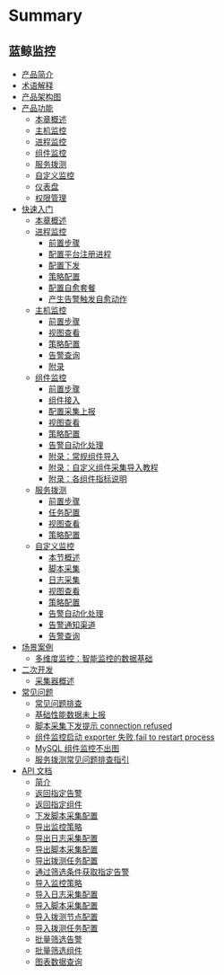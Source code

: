 # Summary

## 蓝鲸监控
* [产品简介](产品简介/README.md)
* [术语解释](术语解释/Concepts_Terminology.md)
* [产品架构图](产品结构图/Product_Architecture.md)
* [产品功能]()
    * [本章概述](产品功能/Function_Introduction.md)
    * [主机监控](产品功能/Host_monitor_desc.md)
    * [进程监控](产品功能/Process_monitor_desc.md)
    * [组件监控](产品功能/Component_Monitor_desc.md)
    * [服务拨测](产品功能/Uptime_Check_desc.md)
    * [自定义监控](产品功能/Custom_monitor_desc.md)
    * [仪表盘](产品功能/Visualization_desc.md)
    * [权限管理](产品功能/Authority_management_desc.md)
* [快速入门]()
    * [本章概述](快速入门/Getting_Started.md)
    * [进程监控]()
        * [前置步骤](快速入门/进程监控/process_monitor_front.md)
        * [配置平台注册进程](快速入门/进程监控/process_monitor_cmdb_config.md)
        * [配置下发](快速入门/进程监控/process_monitor_distribution_config.md)
        * [策略配置](快速入门/进程监控/process_monitor_alarm_config.md)
        * [配置自愈套餐](快速入门/进程监控/process_monitor_fta_config.md)
        * [产生告警触发自愈动作](快速入门/进程监控/process_monitor_fta_result.md)
    * [主机监控]()
        * [前置步骤](快速入门/主机监控/host_monitor_front.md)
        * [视图查看](快速入门/主机监控/host_monitor_view.md)
        * [策略配置](快速入门/主机监控/host_monitor_config.md)
        * [告警查询](快速入门/主机监控/host_monitor_check_alarm.md)
        * [附录](快速入门/主机监控/host_monitor_end.md)
    * [组件监控]()
        * [前置步骤](快速入门/组件监控/component_monitor_front.md)
        * [组件接入](快速入门/组件监控/component_acsess.md)
        * [配置采集上报](快速入门/组件监控/component_collect.md)
        * [视图查看](快速入门/组件监控/component_monitor_view.md)
        * [策略配置](快速入门/组件监控/component_monitor_config.md)
        * [告警自动化处理](快速入门/组件监控/Component_Monitor_Fault_Auto-recovery.md)
        * [附录：常规组件导入](快速入门/组件监控/Import_Component.md)
        * [附录：自定义组件采集导入教程](快速入门/组件监控/Write_Component.md)
        * [附录：各组件指标说明](快速入门/组件监控/Component_monitor_index.md)
    * [服务拨测]()
        * [前置步骤](快速入门/服务拨测/uptime_front.md)
        * [任务配置](快速入门/服务拨测/uptime_collect.md)
        * [视图查看](快速入门/服务拨测/uptime_view.md)
        * [策略配置](快速入门/服务拨测/uptime_config.md)
    * [自定义监控]()
        * [本节概述](快速入门/自定义监控/Custom_Monitor_Getting_Started.md)
        * [脚本采集](快速入门/自定义监控/Shell_Scripts_Collection.md)
        * [日志采集](快速入门/自定义监控/Log_Collection.md)
        * [视图查看](快速入门/自定义监控/Custom_Monitor_Visualization.md)
        * [策略配置](快速入门/自定义监控/Custom_Monitor_Trigger.md)
        * [告警自动化处理](快速入门/自定义监控/Custom_Monitor_Auto-recovery.md)
        * [告警通知渠道](快速入门/自定义监控/Alarm_Notice.md)
        * [告警查询](快速入门/自定义监控/Event_Center.md)
* [场景案例]()
    * [多维度监控：智能监控的数据基础](场景案例/Multi-dimensional_monitoring.md)
* [二次开发]()
    * [采集器概述](二次开发/Plugins.md)
* [常见问题]()
    * [常见问题排查](常见问题/FAQ.md)
    * [基础性能数据未上报](常见问题/Basic_Performance_Data_Not_Reported.md)
    * [脚本采集下发提示 connection refused](常见问题/Shell_Collection_Attention_Connection_Refused.md)
    * [组件监控启动 exporter 失败,fail to restart process](常见问题/Component_Fail_to_Restart_Process.md)
    * [MySQL 组件监控不出图](常见问题/MySQL_Component_no_Pic.md)
    * [服务拨测常见问题排查指引](常见问题/allocate.md)
* [API 文档]()
    * [简介](APIDocs/MONITOR/README.md)
    * [返回指定告警](APIDocs/MONITOR/alarm_instance.md)
    * [返回指定组件](APIDocs/MONITOR/component_instance.md)
    * [下发脚本采集配置](APIDocs/MONITOR/deploy_script_collector.md)
    * [导出监控策略](APIDocs/MONITOR/export_alarm_strategy.md)
    * [导出日志采集配置](APIDocs/MONITOR/export_log_collector.md)
    * [导出脚本采集配置](APIDocs/MONITOR/export_script_collector.md)
    * [导出拨测任务配置](APIDocs/MONITOR/export_uptime_check_task.md)
    * [通过筛选条件获取指定告警](APIDocs/MONITOR/get_alarms.md)
    * [导入监控策略](APIDocs/MONITOR/import_alarm_strategy.md)
    * [导入日志采集配置](APIDocs/MONITOR/import_log_collector.md)
    * [导入脚本采集配置](APIDocs/MONITOR/import_script_collector.md)
    * [导入拨测节点配置](APIDocs/MONITOR/import_uptime_check_node.md)
    * [导入拨测任务配置](APIDocs/MONITOR/import_uptime_check_task.md)
    * [批量筛选告警](APIDocs/MONITOR/list_alarm_instance.md)
    * [批量筛选组件](APIDocs/MONITOR/list_component_instance.md)
    * [图表数据查询](APIDocs/MONITOR/query_data.md)
